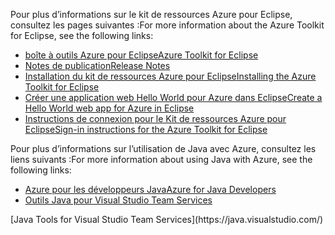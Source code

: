 <span data-ttu-id="846ea-101">Pour plus d’informations sur le kit de ressources Azure pour Eclipse, consultez les pages suivantes :</span><span class="sxs-lookup"><span data-stu-id="846ea-101">For more information about the Azure Toolkit for Eclipse, see the following links:</span></span> 

* [<span data-ttu-id="846ea-102">boîte à outils Azure pour Eclipse</span><span class="sxs-lookup"><span data-stu-id="846ea-102">Azure Toolkit for Eclipse</span></span>](../eclipse/azure-toolkit-for-eclipse.md) 
* [<span data-ttu-id="846ea-103">Notes de publication</span><span class="sxs-lookup"><span data-stu-id="846ea-103">Release Notes</span></span>](https://github.com/Microsoft/azure-tools-for-java/releases) 
* [<span data-ttu-id="846ea-104">Installation du kit de ressources Azure pour Eclipse</span><span class="sxs-lookup"><span data-stu-id="846ea-104">Installing the Azure Toolkit for Eclipse</span></span>](../eclipse/azure-toolkit-for-eclipse-installation.md) 
* [<span data-ttu-id="846ea-105">Créer une application web Hello World pour Azure dans Eclipse</span><span class="sxs-lookup"><span data-stu-id="846ea-105">Create a Hello World web app for Azure in Eclipse</span></span>](../eclipse/azure-toolkit-for-eclipse-create-hello-world-web-app.md) 
* [<span data-ttu-id="846ea-106">Instructions de connexion pour le Kit de ressources Azure pour Eclipse</span><span class="sxs-lookup"><span data-stu-id="846ea-106">Sign-in instructions for the Azure Toolkit for Eclipse</span></span>](../eclipse/azure-toolkit-for-eclipse-sign-in-instructions.md) 

<span data-ttu-id="846ea-107">Pour plus d’informations sur l’utilisation de Java avec Azure, consultez les liens suivants :</span><span class="sxs-lookup"><span data-stu-id="846ea-107">For more information about using Java with Azure, see the following links:</span></span> 

* [<span data-ttu-id="846ea-108">Azure pour les développeurs Java</span><span class="sxs-lookup"><span data-stu-id="846ea-108">Azure for Java Developers</span></span>](https://docs.microsoft.com/java/azure/) 
* <span data-ttu-id="846ea-109">[Outils Java pour Visual Studio Team Services](https://java.visualstudio.com/) 
<!-- TODO: Add URLs for Java in VSCode here --></span><span class="sxs-lookup"><span data-stu-id="846ea-109">[Java Tools for Visual Studio Team Services](https://java.visualstudio.com/) 
<!-- TODO: Add URLs for Java in VSCode here --></span></span> 
